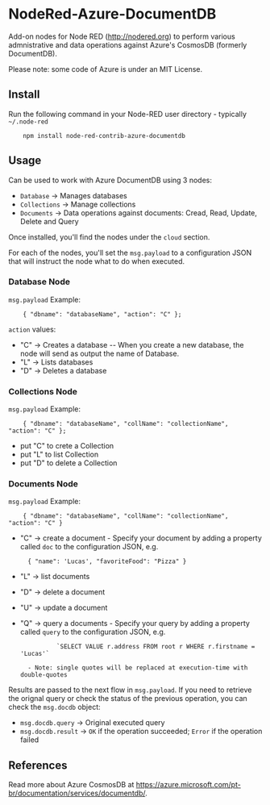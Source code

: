 # NodeRed-Azure-DocumentDB

Add-on nodes for Node RED (http://nodered.org) to perform various admnistrative and data operations against Azure's CosmosDB (formerly DocumentDB).

Please note: some code of Azure is under an MIT License.

## Install

Run the following command in your Node-RED user directory - typically `~/.node-red`

        npm install node-red-contrib-azure-documentdb

## Usage

Can be used to work with Azure DocumentDB using 3 nodes:

- `Database` -> Manages databases
- `Collections` -> Manage collections
- `Documents` -> Data operations against documents: Cread, Read, Update, Delete and Query

Once installed, you'll find the nodes under the `cloud` section.

For each of the nodes, you'll set the `msg.payload` to a configuration JSON that will instruct the node what to do when executed.

### Database Node

`msg.payload` Example:

        { "dbname": "databaseName", "action": "C" };

`action` values:

- "C" -> Creates a database
-- When you create a new database, the node will send as output the name of Database.
- "L" -> Lists databases
- "D" -> Deletes a database


### Collections Node

`msg.payload` Example:

        { "dbname": "databaseName", "collName": "collectionName", "action": "C" };

- put "C" to crete a Collection
- put "L" to list Collection
- put "D" to delete a Collection

### Documents Node

`msg.payload` Example:

        { "dbname": "databaseName", "collName": "collectionName", "action": "C" }

- "C" -> create a document
        - Specify your document by adding a property called `doc` to the configuration JSON, e.g.
        
        { "name": 'Lucas', "favoriteFood": "Pizza" }

- "L" -> list documents
- "D" -> delete a document
- "U" -> update a document
- "Q" -> query a documents
        - Specify your query by adding a property called `query` to the configuration JSON, e.g.
        
                `SELECT VALUE r.address FROM root r WHERE r.firstname = 'Lucas'`
                
        - Note: single quotes will be replaced at execution-time with double-quotes

Results are passed to the next flow in `msg.payload`. If you need to retrieve the orignal query or check the status of the previous operation, you can check the `msg.docdb` object:

- `msg.docdb.query` -> Original executed query
- `msg.docdb.result` -> `OK` if the operation succeeded; `Error` if the operation failed

## References

Read more about Azure CosmosDB at https://azure.microsoft.com/pt-br/documentation/services/documentdb/.


